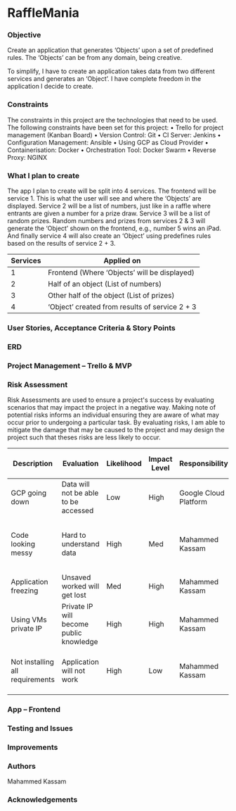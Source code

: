 # RaffleMania

### Objective
Create an application that generates ‘Objects’ upon a set of predefined rules. The ‘Objects’ can be from any domain, being creative.

To simplify, I have to create an application takes data from two different services and generates an ‘Object’. I have complete freedom in the application I decide to create.

### Constraints
The constraints in this project are the technologies that need to be used. The following constraints have been set for this project:
•	Trello for project management (Kanban Board)
•	Version Control: Git
•	CI Server: Jenkins
•	Configuration Management: Ansible
•	Using GCP as Cloud Provider
•	Containerisation: Docker
•	Orchestration Tool: Docker Swarm
•	Reverse Proxy: NGINX

### What I plan to create
The app I plan to create will be split into 4 services. The frontend will be service 1. This is what the user will see and where the ‘Objects’ are displayed. Service 2 will be a list of numbers, just like in a raffle where entrants are given a number for a prize draw. Service 3 will be a list of random prizes. Random numbers and prizes from services 2 & 3 will generate the ‘Object’ shown on the frontend, e.g., number 5 wins an iPad. And finally service 4 will also create an ‘Object’ using predefines rules based on the results of service 2 + 3.

| Services | Applied on |
| --- | --- |
| 1 |  Frontend (Where ‘Objects’ will be displayed) |
| 2 |  Half of an object (List of numbers) |
| 3 |  Other half of the object (List of prizes) | 
| 4 |  ‘Object’ created from results of service 2 + 3 |

### User Stories, Acceptance Criteria &amp; Story Points

### ERD

### Project Management – Trello &amp; MVP

### Risk Assessment

Risk Assessments are used to ensure a project&#39;s success by evaluating scenarios that may impact the project in a negative way. Making note of potential risks informs an individual ensuring they are aware of what may occur prior to undergoing a particular task. By evaluating risks, I am able to mitigate the damage that may be caused to the project and may design the project such that theses risks are less likely to occur.

| Description | Evaluation | Likelihood | Impact Level | Responsibility | Current Control Measures | Proposed Control Measures | Response | Date |
| --- | --- | --- | --- | --- | --- | --- | --- | --- |
| GCP going down | Data will not be able to be accessed | Low | High | Google Cloud Platform | None | Backup files saved on computer | Wait till GCP is back up and running | 28/04/22 |
| Code looking messy | Hard to understand data | High | Med | Mahammed Kassam | Try and understand the code myself | Get a colleague to look over the code and see if they understand it | Make data look presentable | 28/04/22 |
| Application freezing | Unsaved worked will get lost | Med | High | Mahammed Kassam | Constantly pushing to GitHub | Having backups saved | Clone down latest push to GitHub | 28/04/22 |
| Using VMs private IP | Private IP will become public knowledge | High | High | Mahammed Kassam | Ensuring public IP is copied | Constantly checking the public IP is being used | Create an entirely new VM | 28/04/22 |
| Not installing all requirements | Application will not work | High | Low | Mahammed Kassam | When error is thrown up , install all requirements | Have a requirements file, that lists all requirements | Install all requirements from the requirements file | 28/04/22 |


### App – Frontend

### Testing and Issues

### Improvements

### Authors

Mahammed Kassam

### Acknowledgements
